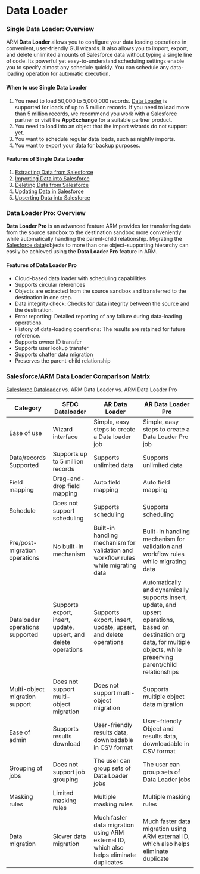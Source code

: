 # Data Loader

### Single Data Loader: Overview <a href="#single-dataloader-overview" id="single-dataloader-overview"></a>

ARM **Data Loader** allows you to configure your data loading operations in convenient, user-friendly GUI wizards. It also allows you to import, export, and delete unlimited amounts of Salesforce data without typing a single line of code. Its powerful yet easy-to-understand scheduling settings enable you to specify almost any schedule quickly. You can schedule any data-loading operation for automatic execution.

#### When to use Single Data Loader <a href="#when-to-use-single-dataloader" id="when-to-use-single-dataloader"></a>

1. You need to load 50,000 to 5,000,000 records. [Data Loader](https://www.autorabit.com/blog/10-benefits-of-salesforce-data-loader/) is supported for loads of up to 5 million records. If you need to load more than 5 million records, we recommend you work with a Salesforce partner or visit the **AppExchange** for a suitable partner product.
2. You need to load into an object that the import wizards do not support yet.
3. You want to schedule regular data loads, such as nightly imports.
4. You want to export your data for backup purposes.

#### Features of Single Data Loader <a href="#features-of-single-dataloader" id="features-of-single-dataloader"></a>

1. [Extracting Data from Salesforce](single-dataloader/extract-salesforce-data.md)
2. [Importing Data into Salesforce](single-dataloader/insert-salesforce-data.md)
3. [Deleting Data from Salesforce](single-dataloader/delete-salesforce-data.md)
4. [Updating Data in Salesforce](single-dataloader/update-salesforce-data.md)
5. [Upserting Data into Salesforce](single-dataloader/upsert-salesforce-data.md)

### Data Loader Pro: Overview <a href="#dataloader-pro-overview" id="dataloader-pro-overview"></a>

**Data Loader Pro** is an advanced feature ARM provides for transferring data from the source sandbox to the destination sandbox more conveniently while automatically handling the parent-child relationship. Migrating the [Salesforce data](single-dataloader/update-salesforce-data.md)/objects to more than one object-supporting hierarchy can easily be achieved using the **Data Loader Pro** feature in ARM.

#### Features of Data Loader Pro <a href="#features-of-dataloader-pro" id="features-of-dataloader-pro"></a>

* Cloud-based data loader with scheduling capabilities
* Supports circular references
* Objects are extracted from the source sandbox and transferred to the destination in one step.
* Data integrity check: Checks for data integrity between the source and the destination.
* Error reporting: Detailed reporting of any failure during data-loading operations.
* History of data-loading operations: The results are retained for future reference.
* Supports owner ID transfer
* Supports user lookup transfer
* Supports chatter data migration
* Preserves the parent-child relationship

### Salesforce/ARM Data Loader Comparison Matrix <a href="#salesforcearm-dataloader-comparison-matrix" id="salesforcearm-dataloader-comparison-matrix"></a>

[Salesforce Dataloader](https://www.autorabit.com/blog/addressing-the-salesforce-data-loader-log4j-issue-with-autorabit/) vs. ARM Data Loader vs. ARM Data Loader Pro

| **Category**                    | **SFDC Dataloader**                                            | **AR Data Loader**                                                                      | **AR Data Loader Pro**                                                                                                                                                         |
| ------------------------------- | -------------------------------------------------------------- | --------------------------------------------------------------------------------------- | ------------------------------------------------------------------------------------------------------------------------------------------------------------------------------ |
| Ease of use                     | Wizard interface                                               | Simple, easy steps to create a Data loader job                                          | Simple, easy steps to create a Data Loader Pro job                                                                                                                             |
| Data/records Supported          | Supports up to 5 million records                               | Supports unlimited data                                                                 | Supports unlimited data                                                                                                                                                        |
| Field mapping                   | Drag-and-drop field mapping                                    | Auto field mapping                                                                      | Auto field mapping                                                                                                                                                             |
| Schedule                        | Does not support scheduling                                    | Supports scheduling                                                                     | Supports scheduling                                                                                                                                                            |
| Pre/post-migration operations   | No built-in mechanism                                          | Built-in handling mechanism for validation and workflow rules while migrating data      | Built-in handling mechanism for validation and workflow rules while migrating data                                                                                             |
| Dataloader operations supported | Supports export, insert, update, upsert, and delete operations | Supports export, insert, update, upsert, and delete operations                          | Automatically and dynamically supports insert, update, and upsert operations, based on destination org data, for multiple objects, while preserving parent/child relationships |
| Multi-object migration support  | Does not support multi-object migration                        | Does not support multi-object migration                                                 | Supports multiple object data migration                                                                                                                                        |
| Ease of admin                   | Supports results download                                      | User-friendly results data, downloadable in CSV format                                  | User-friendly Object and results data, downloadable in CSV format                                                                                                              |
| Grouping of jobs                | Does not support job grouping                                  | The user can group sets of Data Loader jobs                                             | The user can group sets of Data Loader jobs                                                                                                                                    |
| Masking rules                   | Limited masking rules                                          | Multiple masking rules                                                                  | Multiple masking rules                                                                                                                                                         |
| Data migration                  | Slower data migration                                          | Much faster data migration using ARM external ID, which also helps eliminate duplicates | Much faster data migration using ARM external ID, which also helps eliminate duplicate                                                                                         |

